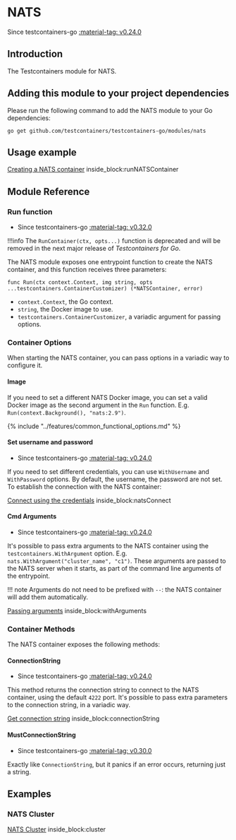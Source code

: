# NATS

Since testcontainers-go <a href="https://github.com/testcontainers/testcontainers-go/releases/tag/v0.24.0"><span class="tc-version">:material-tag: v0.24.0</span></a>

## Introduction

The Testcontainers module for NATS.

## Adding this module to your project dependencies

Please run the following command to add the NATS module to your Go dependencies:

```
go get github.com/testcontainers/testcontainers-go/modules/nats
```

## Usage example

<!--codeinclude-->
[Creating a NATS container](../../modules/nats/examples_test.go) inside_block:runNATSContainer
<!--/codeinclude-->

## Module Reference

### Run function

- Since testcontainers-go <a href="https://github.com/testcontainers/testcontainers-go/releases/tag/v0.32.0"><span class="tc-version">:material-tag: v0.32.0</span></a>

!!!info
    The `RunContainer(ctx, opts...)` function is deprecated and will be removed in the next major release of _Testcontainers for Go_.

The NATS module exposes one entrypoint function to create the NATS container, and this function receives three parameters:

```golang
func Run(ctx context.Context, img string, opts ...testcontainers.ContainerCustomizer) (*NATSContainer, error)
```

- `context.Context`, the Go context.
- `string`, the Docker image to use.
- `testcontainers.ContainerCustomizer`, a variadic argument for passing options.

### Container Options

When starting the NATS container, you can pass options in a variadic way to configure it.

#### Image

If you need to set a different NATS Docker image, you can set a valid Docker image as the second argument in the `Run` function.
E.g. `Run(context.Background(), "nats:2.9")`.

{% include "../features/common_functional_options.md" %}

#### Set username and password

- Since testcontainers-go <a href="https://github.com/testcontainers/testcontainers-go/releases/tag/v0.24.0"><span class="tc-version">:material-tag: v0.24.0</span></a>

If you need to set different credentials, you can use `WithUsername` and `WithPassword`
options. By default, the username, the password are not set. To establish the connection with the NATS container:

<!--codeinclude-->
[Connect using the credentials](../../modules/nats/examples_test.go) inside_block:natsConnect
<!--/codeinclude-->

#### Cmd Arguments

- Since testcontainers-go <a href="https://github.com/testcontainers/testcontainers-go/releases/tag/v0.24.0"><span class="tc-version">:material-tag: v0.24.0</span></a>

It's possible to pass extra arguments to the NATS container using the `testcontainers.WithArgument` option. E.g. `nats.WithArgument("cluster_name", "c1")`.
These arguments are passed to the NATS server when it starts, as part of the command line arguments of the entrypoint.

!!! note
    Arguments do not need to be prefixed with `--`: the NATS container will add them automatically.

<!--codeinclude-->
[Passing arguments](../../modules/nats/examples_test.go) inside_block:withArguments
<!--/codeinclude-->

### Container Methods

The NATS container exposes the following methods:

#### ConnectionString

- Since testcontainers-go <a href="https://github.com/testcontainers/testcontainers-go/releases/tag/v0.24.0"><span class="tc-version">:material-tag: v0.24.0</span></a>

This method returns the connection string to connect to the NATS container, using the default `4222` port.
It's possible to pass extra parameters to the connection string, in a variadic way.

<!--codeinclude-->
[Get connection string](../../modules/nats/nats_test.go) inside_block:connectionString
<!--/codeinclude-->

#### MustConnectionString

- Since testcontainers-go <a href="https://github.com/testcontainers/testcontainers-go/releases/tag/v0.30.0"><span class="tc-version">:material-tag: v0.30.0</span></a>

Exactly like `ConnectionString`, but it panics if an error occurs, returning just a string.

## Examples

### NATS Cluster

<!--codeinclude-->
[NATS Cluster](../../modules/nats/examples_test.go) inside_block:cluster
<!--/codeinclude-->